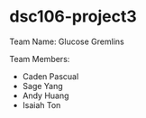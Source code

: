 # dsc106-project3

Team Name: Glucose Gremlins

Team Members: 
- Caden Pascual
- Sage Yang
- Andy Huang
- Isaiah Ton
  
